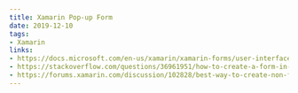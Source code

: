 ```yaml
---
title: Xamarin Pop-up Form
date: 2019-12-10
tags:
- Xamarin
links:
- https://docs.microsoft.com/en-us/xamarin/xamarin-forms/user-interface/layouts/choose-layout
- https://stackoverflow.com/questions/36961951/how-to-create-a-form-in-a-pop-up-using-xamarin-forms
- https://forums.xamarin.com/discussion/102828/best-way-to-create-non-full-screen-popup
---
```

